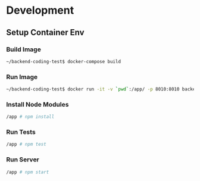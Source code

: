 # Development

## Setup Container Env

### Build Image

```sh
~/backend-coding-test$ docker-compose build
```

### Run Image

```sh
~/backend-coding-test$ docker run -it -v `pwd`:/app/ -p 8010:8010 backendcodingtest_api-endpoint:latest sh
```

### Install Node Modules

```sh
/app # npm install
```

### Run Tests

```sh
/app # npm test
```

### Run Server

```sh
/app # npm start
```